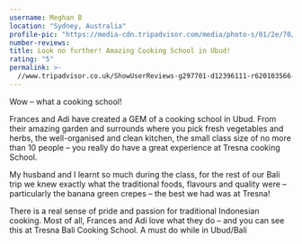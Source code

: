 ```yaml
---
username: Meghan B
location: "Sydney, Australia"
profile-pic: "https://media-cdn.tripadvisor.com/media/photo-s/01/2e/70/9d/avatar068.jpg"
number-reviews:
title: Look no further! Amazing Cooking School in Ubud!
rating: "5"
permalink: >-
  //www.tripadvisor.co.uk/ShowUserReviews-g297701-d12396111-r620103566-Tresna_Bali_Cooking_School-Ubud_Gianyar_Bali.html
---
```


Wow – what a cooking school!

Frances and Adi have created a GEM of a cooking school in Ubud. From their amazing garden and surrounds where you pick fresh vegetables and herbs, the well-organised and clean kitchen, the small class size of no more than 10 people – you really do have a great experience at Tresna cooking School.

My husband and I learnt so much during the class, for the rest of our Bali trip we knew exactly what the traditional foods, flavours and quality were – particularly the banana green crepes – the best we had was at Tresna!

There is a real sense of pride and passion for traditional Indonesian cooking. Most of all, Frances and Adi love what they do – and you can see this at Tresna Bali Cooking School. A must do while in Ubud/Bali
